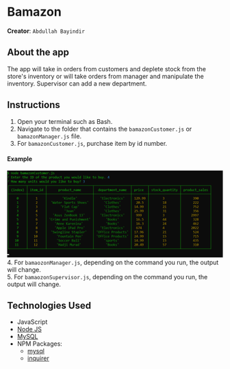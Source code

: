# Bamazon
**Creator**: `Abdullah Bayindir`

## About the app
The app will take in orders from customers and deplete stock from the store's inventory or will take orders from manager and manipulate the inventory. Supervisor can add a new department.

## Instructions  
1. Open your terminal such as Bash.  
2. Navigate to the folder that contains the `bamazonCustomer.js` or `bamazonManager.js` file.  
3. For `bamazonCustomer.js`, purchase item by id number.
#### Example
![Bamazon Customer](/images/bamazon_customer.png)  
4. For `bamaozonManager.js`, depending on the command you run, the output will change.    
5. For `bamaozonSupervisor.js`, depending on the command you run, the output will change. 


## Technologies Used
* JavaScript
* [Node JS](https://nodejs.org/en/download/)
* [MySQL](https://dev.mysql.com/doc/refman/5.6/en/installing.html)
* NPM Packages:
	- [mysql](https://www.npmjs.com/package/mysql)
	- [inquirer](https://www.npmjs.com/package/inquirer)

